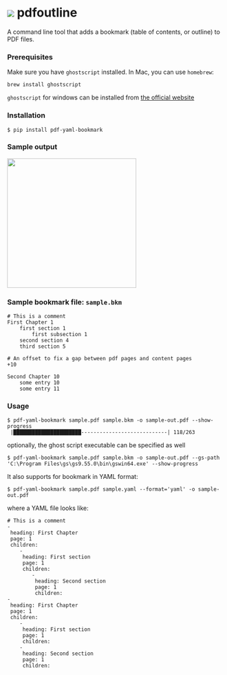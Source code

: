 # ![](img/bookmark_border-24px.svg) pdfoutline

A command line tool that adds a bookmark (table of contents, or outline) to PDF files.

### Prerequisites

Make sure you have `ghostscript` installed. In Mac, you can use `homebrew`:

```
brew install ghostscript
```

`ghostscript` for windows can be installed from [the official website](https://www.ghostscript.com/releases/gsdnld.html)

### Installation
```
$ pip install pdf-yaml-bookmark
```

### Sample output

<img src="img/demo-output.png" width="300" style="margin:auto">


### Sample bookmark file: `sample.bkm`

```
# This is a comment
First Chapter 1
    first section 1
        first subsection 1
    second section 4
    third section 5

# An offset to fix a gap between pdf pages and content pages
+10

Second Chapter 10
    some entry 10
    some entry 11
```

### Usage
```
$ pdf-yaml-bookmark sample.pdf sample.bkm -o sample-out.pdf --show-progress
 |██████████████████████----------------------------| 118/263
```

optionally, the ghost script executable can be specified as well

```
$ pdf-yaml-bookmark sample.pdf sample.bkm -o sample-out.pdf --gs-path 'C:\Program Files\gs\gs9.55.0\bin\gswin64.exe' --show-progress

```

It also supports for bookmark in YAML format:
```
$ pdf-yaml-bookmark sample.pdf sample.yaml --format='yaml' -o sample-out.pdf
```
where a YAML file looks like:
```
# This is a comment
-
 heading: First Chapter
 page: 1
 children:
    -
     heading: First section
     page: 1
     children:
        -
         heading: Second section
         page: 1
         children:
-
 heading: First Chapter
 page: 1
 children:
    -
     heading: First section
     page: 1
     children:
    -
     heading: Second section
     page: 1
     children:
```
